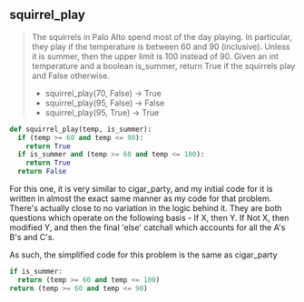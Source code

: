 ## squirrel_play

> The squirrels in Palo Alto spend most of the day playing. In particular, they play if the temperature is between 60 and 90 (inclusive). Unless it is summer, then the upper limit is 100 instead of 90. Given an int temperature and a boolean is_summer, return True if the squirrels play and False otherwise.
> * squirrel_play(70, False) → True
> * squirrel_play(95, False) → False
> * squirrel_play(95, True) → True

```python
def squirrel_play(temp, is_summer):
  if (temp >= 60 and temp <= 90):
    return True
  if is_summer and (temp >= 60 and temp <= 100):
    return True
  return False
```

For this one, it is very similar to cigar_party, and my initial code for it is written in almost the exact same manner as my code for that problem. There's actually close to no variation in the logic behind it. They are both questions which operate on the following basis - If X, then Y. If Not X, then modified Y, and then the final 'else' catchall which accounts for all the A's B's and C's. 


As such, the simplified code for this problem is the same as cigar_party

```python
if is_summer:
  return (temp >= 60 and temp <= 100)
return (temp >= 60 and temp <= 90)
```
